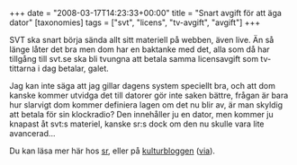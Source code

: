 +++
date = "2008-03-17T14:23:33+00:00"
title = "Snart avgift för att äga dator"
[taxonomies]
tags = ["svt", "licens", "tv-avgift", "avgift"]
+++

SVT ska snart börja sända allt sitt materiell på webben, även live. Än så länge låter det bra men dom har en baktanke med det, alla som då har tillgång till svt.se ska bli tvungna att betala samma licensavgift som tv-tittarna i dag betalar, galet.

Jag kan inte säga att jag gillar dagens system speciellt bra, och att dom kanske kommer utvidga det till datorer gör inte saken bättre, frågan är bara hur slarvigt dom kommer definiera lagen om det nu blir av, är man skyldig att betala för sin klockradio? Den innehåller ju en dator, men kommer ju knapast åt svt:s materiel, kanske sr:s dock om den nu skulle vara lite avancerad&#8230;

Du kan läsa mer här hos [sr][1], eller på [kulturbloggen][2] ([via][3]).



<small></small>

 [1]: https://web.archive.org/web/20080320053110/http://www.sr.se/cgi-bin/ekot/artikel.asp?Artikel=1955005
 [2]: https://web.archive.org/web/20080420201953/http://kulturbloggen.com/?p=3329
 [3]: https://web.archive.org/web/20080420025055/http://mj.barczyk.se/blog/2354/nu-ska-alla-betala-tv-licens-sekt-fasoner-fran-svt
